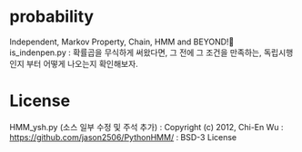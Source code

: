 # probability
Independent,  Markov Property, Chain, HMM and BEYOND!🚀
<br/>
is_indenpen.py : 확률곱을 무식하게 써왔다면, 그 전에 그 조건을 만족하는, 독립시행인지 부터 어떻게 나오는지 확인해보자.

# License
HMM_ysh.py (소스 일부 수정 및 주석 추가)
 : Copyright (c) 2012, Chi-En Wu
 : https://github.com/jason2506/PythonHMM/
 : BSD-3 License
